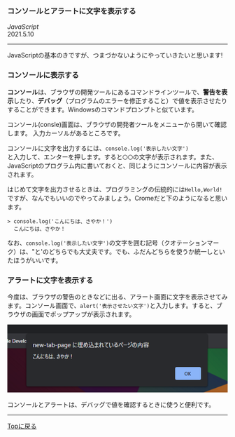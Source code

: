 ### コンソールとアラートに文字を表示する
*JavaScript*  
2021.5.10

---

JavaScriptの基本のきですが、つまづかないようにやっていきたいと思います!


### コンソールに表示する
**コンソール**は、ブラウザの開発ツールにあるコマンドラインツールで、**警告を表示**したり、**デバッグ**（プログラムのエラーを修正すること）で値を表示させたりすることができます。Windowsのコマンドプロンプトと似ています。

コンソール(consle)画面は、ブラウザの開発者ツールをメニューから開いて確認します。
入力カーソルがあるところです。

コンソールに文字を出力するには、`console.log('表示したい文字')`  
と入力して、エンターを押します。すると`〇〇`の文字が表示されます。また、JavaScriptのプログラム内に書いておくと、同じようにコンソールに内容が表示されます。

はじめて文字を出力させるときは、プログラミングの伝統的には`Hello,World!`ですが、なんでもいいのでやってみましょう。Cromeだと下のようになると思います。

```
> console.log('こんにちは、さやか！')
  こんにちは、さやか！
```

なお、`console.log('表示したい文字')`の文字を囲む記号（クオテーションマーク）は、"と'のどちらでも大丈夫です。でも、ふだんどちらを使うか統一しといたほうがいいです。

### アラートに文字を表示する
今度は、ブラウザの警告のときなどに出る、アラート画面に文字を表示させてみます。コンソール画面で、`alert('表示させたい文字')`と入力します。すると、ブラウザの画面でポップアップが表示されます。

![アラート](../images/alert.png)

コンソールとアラートは、デバッグで値を確認するときに使うと便利です。


---
[Topに戻る](../index.html)
